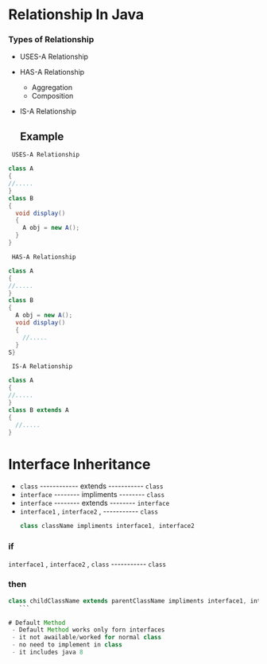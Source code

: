 # Relationship In Java
### Types of Relationship
  - USES-A Relationship
  - HAS-A Relationship
      - Aggregation
      - Composition
  - IS-A Relationship

    ## Example
` USES-A Relationship`
```java
class A
{
//.....
}
class B
{
  void display()
  {
    A obj = new A();
  }
}
```

` HAS-A Relationship`
```java
class A
{
//.....
}
class B
{
  A obj = new A();
  void display()
  {
    //.....
  }
S}
```
` IS-A Relationship`
```java
class A
{
//.....
}
class B extends A
{
  //.....
}
```

# Interface Inheritance

- `class` ------------ extends ----------- `class`
- `interface` -------- impliments -------- `class`
- `interface` -------- extends -------- `interface`
-  `interface1` , `interface2` ,  ----------- `class`
     ```java
     class className impliments interface1, interface2
    ```

### if 
  `interface1` , `interface2` , `class` ----------- `class`
### then
 ```java
class childClassName extends parentClassName impliments interface1, interface2
    ```

# Default Method
  - Default Method works only forn interfaces
  - it not awailable/worked for normal class
  - no need to implement in class
  - it includes java 8
  
